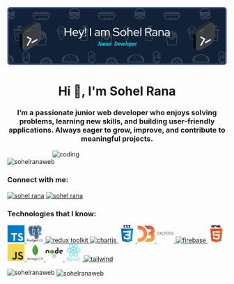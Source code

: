 ![Header](https://github.com/sohelranaweb/sohelranaweb/blob/main/github-header-image%20(2).png)

<h1 align="center">Hi 👋, I'm Sohel Rana</h1>
<h3 align="center">I’m a passionate junior web developer who enjoys solving problems, learning new skills, and building user-friendly applications. Always eager to grow, improve, and contribute to meaningful projects.</h3>
<img
  src="https://media2.giphy.com/media/qgQUggAC3Pfv687qPC/giphy.gif"
  alt="coding"
  align="right"
  width="400"
/>
<p align="left">
  <img
    src="https://komarev.com/ghpvc/?username=sohelranaweb&label=Profile%20views&color=0e75b6&style=flat"
    alt="sohelranaweb"
  />
</p>

<h3 align="left">Connect with me:</h3>
<p align="left">
  <a href="https://linkedin.com/in/sohel rana" target="blank"
    ><img
      align="center"
      src="https://raw.githubusercontent.com/rahuldkjain/github-profile-readme-generator/master/src/images/icons/Social/linked-in-alt.svg"
      alt="sohel rana"
      height="30"
      width="40"
  /></a>
  <a href="https://fb.com/sohel rana" target="blank"
    ><img
      align="center"
      src="https://raw.githubusercontent.com/rahuldkjain/github-profile-readme-generator/master/src/images/icons/Social/facebook.svg"
      alt="sohel rana"
      height="30"
      width="40"
  /></a>
</p>

<h3 align="left">Technologies that I know:</h3>
<p align="left">
  <!-- TypeScript -->
<a href="https://www.typescriptlang.org/" target="_blank" rel="noreferrer">
  <img
    src="https://raw.githubusercontent.com/devicons/devicon/master/icons/typescript/typescript-original.svg"
    alt="typescript"
    width="40"
    height="40"
  />
</a>

<!-- PostgreSQL -->
<a href="https://www.postgresql.org/" target="_blank" rel="noreferrer">
  <img
    src="https://raw.githubusercontent.com/devicons/devicon/master/icons/postgresql/postgresql-original-wordmark.svg"
    alt="postgresql"
    width="40"
    height="40"
  />
</a>

<!-- Redux Toolkit -->
<a href="https://redux-toolkit.js.org/" target="_blank" rel="noreferrer">
  <img
    src="https://raw.githubusercontent.com/reduxjs/redux/master/logo/logo.png"
    alt="redux toolkit"
    width="40"
    height="40"
  />
</a>
  <a href="https://www.chartjs.org" target="_blank" rel="noreferrer">
    <img
      src="https://www.chartjs.org/media/logo-title.svg"
      alt="chartjs"
      width="40"
      height="40"
    />
  </a>
  <a href="https://www.w3schools.com/css/" target="_blank" rel="noreferrer">
    <img
      src="https://raw.githubusercontent.com/devicons/devicon/master/icons/css3/css3-original-wordmark.svg"
      alt="css3"
      width="40"
      height="40"
    />
  </a>
  <a href="https://d3js.org/" target="_blank" rel="noreferrer">
    <img
      src="https://raw.githubusercontent.com/devicons/devicon/master/icons/d3js/d3js-original.svg"
      alt="d3js"
      width="40"
      height="40"
    />
  </a>
 <!-- Express.js -->
<a href="https://expressjs.com/" target="_blank" rel="noreferrer">
  <img
    src="https://raw.githubusercontent.com/devicons/devicon/master/icons/express/express-original-wordmark.svg"
    alt="express"
    width="40"
    height="40"
  />
</a>

  </a>
  <a href="https://firebase.google.com/" target="_blank" rel="noreferrer">
    <img
      src="https://www.vectorlogo.zone/logos/firebase/firebase-icon.svg"
      alt="firebase"
      width="40"
      height="40"
    />
  </a>
  <a href="https://www.w3.org/html/" target="_blank" rel="noreferrer">
    <img
      src="https://raw.githubusercontent.com/devicons/devicon/master/icons/html5/html5-original-wordmark.svg"
      alt="html5"
      width="40"
      height="40"
    />
  </a>
  <a
    href="https://developer.mozilla.org/en-US/docs/Web/JavaScript"
    target="_blank"
    rel="noreferrer"
  >
    <img
      src="https://raw.githubusercontent.com/devicons/devicon/master/icons/javascript/javascript-original.svg"
      alt="javascript"
      width="40"
      height="40"
    />
  </a>
  <a href="https://www.mongodb.com/" target="_blank" rel="noreferrer">
    <img
      src="https://raw.githubusercontent.com/devicons/devicon/master/icons/mongodb/mongodb-original-wordmark.svg"
      alt="mongodb"
      width="40"
      height="40"
    />
  </a>
  <a href="https://nodejs.org" target="_blank" rel="noreferrer">
    <img
      src="https://raw.githubusercontent.com/devicons/devicon/master/icons/nodejs/nodejs-original-wordmark.svg"
      alt="nodejs"
      width="40"
      height="40"
    />
  </a>
  <a href="https://reactjs.org/" target="_blank" rel="noreferrer">
    <img
      src="https://raw.githubusercontent.com/devicons/devicon/master/icons/react/react-original-wordmark.svg"
      alt="react"
      width="40"
      height="40"
    />
  </a>
  <a href="https://tailwindcss.com/" target="_blank" rel="noreferrer">
    <img
      src="https://www.vectorlogo.zone/logos/tailwindcss/tailwindcss-icon.svg"
      alt="tailwind"
      width="40"
      height="40"
    />
  </a>
</p>

<p>
  <img
    align="left"
    src="https://github-readme-stats.vercel.app/api/top-langs?username=sohelranaweb&show_icons=true&locale=en&layout=compact"
    alt="sohelranaweb"
  />
</p>

<p>
  &nbsp;<img
    align="center"
    src="https://github-readme-stats.vercel.app/api?username=sohelranaweb&show_icons=true&locale=en"
    alt="sohelranaweb"
  />
</p>


